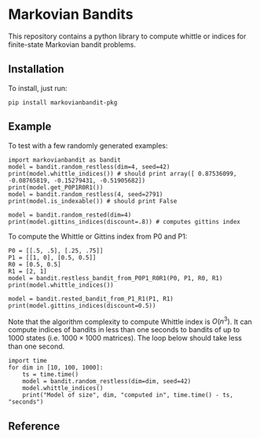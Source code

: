 # Markovian Bandits

This repository contains a python library to compute whittle or indices for finite-state Markovian bandit problems. 

## Installation 

To install, just run: 
```
pip install markovianbandit-pkg
```

## Example

To test with a few randomly generated examples: 
```
import markovianbandit as bandit
model = bandit.random_restless(dim=4, seed=42)
print(model.whittle_indices()) # should print array([ 0.87536099, -0.08765819, -0.15279431, -0.51905682])
print(model.get_P0P1R0R1())
model = bandit.random_restless(4, seed=2791)
print(model.is_indexable()) # should print False

model = bandit.random_rested(dim=4)
print(model.gittins_indices(discount=.8)) # computes gittins index
```

To compute the Whittle or Gittins index from P0 and P1: 
```
P0 = [[.5, .5], [.25, .75]]
P1 = [[1, 0], [0.5, 0.5]]
R0 = [0.5, 0.5]
R1 = [2, 1]
model = bandit.restless_bandit_from_P0P1_R0R1(P0, P1, R0, R1)
print(model.whittle_indices())

model = bandit.rested_bandit_from_P1_R1(P1, R1)
print(model.gittins_indices(discount=0.5))
```

Note that the algorithm complexity to compute Whittle index is $O(n^3)$. It can compute indices of bandits in less than one seconds to bandits of up to $1000$ states (i.e. $1000\times 1000$ matrices). The loop below should take less than one second.
```
import time
for dim in [10, 100, 1000]:
    ts = time.time()
    model = bandit.random_restless(dim=dim, seed=42)
    model.whittle_indices()
    print("Model of size", dim, "computed in", time.time() - ts, "seconds")
```

## Reference


